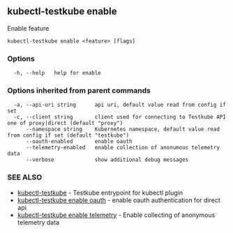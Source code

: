 ## kubectl-testkube enable

Enable feature

```
kubectl-testkube enable <feature> [flags]
```

### Options

```
  -h, --help   help for enable
```

### Options inherited from parent commands

```
  -a, --api-uri string      api uri, default value read from config if set
  -c, --client string       client used for connecting to Testkube API one of proxy|direct (default "proxy")
      --namespace string    Kubernetes namespace, default value read from config if set (default "testkube")
      --oauth-enabled       enable oauth
      --telemetry-enabled   enable collection of anonumous telemetry data
      --verbose             show additional debug messages
```

### SEE ALSO

* [kubectl-testkube](kubectl-testkube.md)	 - Testkube entrypoint for kubectl plugin
* [kubectl-testkube enable oauth](kubectl-testkube_enable_oauth.md)	 - enable oauth authentication for direct api
* [kubectl-testkube enable telemetry](kubectl-testkube_enable_telemetry.md)	 - Enable collecting of anonymous telemetry data

